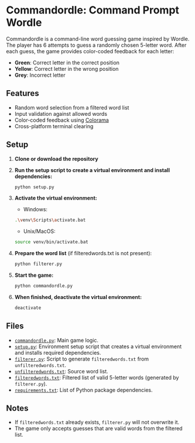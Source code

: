 # Commandordle: Command Prompt Wordle

Commandordle is a command-line word guessing game inspired by Wordle. The player has 6 attempts to guess a randomly chosen 5-letter word. After each guess, the game provides color-coded feedback for each letter:

- **Green**: Correct letter in the correct position
- **Yellow**: Correct letter in the wrong position
- **Grey**: Incorrect letter

## Features

- Random word selection from a filtered word list
- Input validation against allowed words
- Color-coded feedback using [Colorama](https://pypi.org/project/colorama/)
- Cross-platform terminal clearing

## Setup

1. **Clone or download the repository**

2. **Run the setup script to create a virtual environment and install dependencies:**
   ```bash
   python setup.py
   ```

3. **Activate the virtual environment:**
   - Windows:
   ```bash
   .\venv\Scripts\activate.bat
   ```
   - Unix/MacOS:
   ```bash
   source venv/bin/activate.bat
   ```

4. **Prepare the word list** (if filteredwords.txt is not present):
   ```bash
   python filterer.py
   ```

5. **Start the game:**
   ```bash
   python commandordle.py
   ```

6. **When finished, deactivate the virtual environment:**
   ```bash
   deactivate
   ```

## Files

- [`commandordle.py`](commandordle.py): Main game logic.
- [`setup.py`](setup.py): Environment setup script that creates a virtual environment and installs required dependencies.
- [`filterer.py`](filterer.py): Script to generate `filteredwords.txt` from `unfilteredwords.txt`.
- [`unfilteredwords.txt`](unfilteredwords.txt): Source word list.
- [`filteredwords.txt`](filteredwords.txt): Filtered list of valid 5-letter words (generated by `filterer.py`).
- [`requirements.txt`](requirements.txt): List of Python package dependencies.

## Notes

- If `filteredwords.txt` already exists, `filterer.py` will not overwrite it.
- The game only accepts guesses that are valid words from the filtered list.